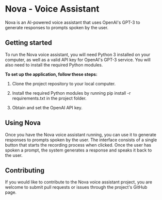 # Nova - Voice Assistant
Nova is an AI-powered voice assistant that uses OpenAI's GPT-3 to generate responses to prompts spoken by the user.

## Getting started
To run the Nova voice assistant, you will need Python 3 installed on your computer, as well as a valid API key for OpenAI's GPT-3 service. You will also need to install the required Python modules.

**To set up the application, follow these steps:**

1. Clone the project repository to your local computer.

2. Install the required Python modules by running pip install -r requirements.txt in the project folder.

3. Obtain and set the OpenAI API key.

## Using Nova
Once you have the Nova voice assistant running, you can use it to generate responses to prompts spoken by the user. The interface consists of a single button that starts the recording process when clicked. Once the user has spoken a prompt, the system generates a response and speaks it back to the user.

## Contributing
If you would like to contribute to the Nova voice assistant project, you are welcome to submit pull requests or issues through the project's GitHub page.
